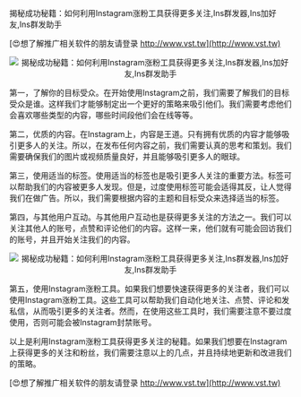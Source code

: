 揭秘成功秘籍：如何利用Instagram涨粉工具获得更多关注,Ins群发器,Ins加好友,Ins群发助手

[😍想了解推广相关软件的朋友请登录 http://www.vst.tw](http://www.vst.tw)

 <center><img src="https://vst.tw/MP4/tuiguang/png/7.png" alt="揭秘成功秘籍：如何利用Instagram涨粉工具获得更多关注,Ins群发器,Ins加好友,Ins群发助手"></center>

第一，了解你的目标受众。在开始使用Instagram之前，我们需要了解我们的目标受众是谁。这样我们才能够制定出一个更好的策略来吸引他们。我们需要考虑他们会喜欢哪些类型的内容，哪些时间段他们会在线等等。

第二，优质的内容。在Instagram上，内容是王道。只有拥有优质的内容才能够吸引更多人的关注。所以，在发布任何内容之前，我们需要认真的思考和策划。我们需要确保我们的图片或视频质量良好，并且能够吸引更多人的眼球。

第三，使用适当的标签。使用适当的标签也是吸引更多人关注的重要方法。标签可以帮助我们的内容被更多人发现。但是，过度使用标签可能会适得其反，让人觉得我们在做广告。所以，我们需要根据内容的主题和目标受众来选择适当的标签。

第四，与其他用户互动。与其他用户互动也是获得更多关注的方法之一。我们可以关注其他人的账号，点赞和评论他们的内容。这样一来，他们就有可能会回访我们的账号，并且开始关注我们的内容。

 <center><img src="https://vst.tw/MP4/tuiguang/png/2.png" alt="揭秘成功秘籍：如何利用Instagram涨粉工具获得更多关注,Ins群发器,Ins加好友,Ins群发助手"></center>

第五，使用Instagram涨粉工具。如果我们想要快速获得更多的关注者，我们可以使用Instagram涨粉工具。这些工具可以帮助我们自动化地关注、点赞、评论和发私信，从而吸引更多的关注者。然而，在使用这些工具时，我们需要注意不要过度使用，否则可能会被Instagram封禁账号。

以上是利用Instagram涨粉工具获得更多关注的秘籍。如果我们想要在Instagram上获得更多的关注和粉丝，我们需要注意以上的几点，并且持续地更新和改进我们的策略。

[😍想了解推广相关软件的朋友请登录 http://www.vst.tw](http://www.vst.tw)



